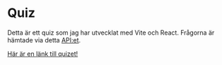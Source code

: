 # Quiz

Detta är ett quiz som jag har utvecklat med Vite och React. Frågorna är hämtade via detta [API:et](https://opentdb.com/api_config.php).

[Här är en länk till quizet!](https://quiztime-eight.vercel.app/)